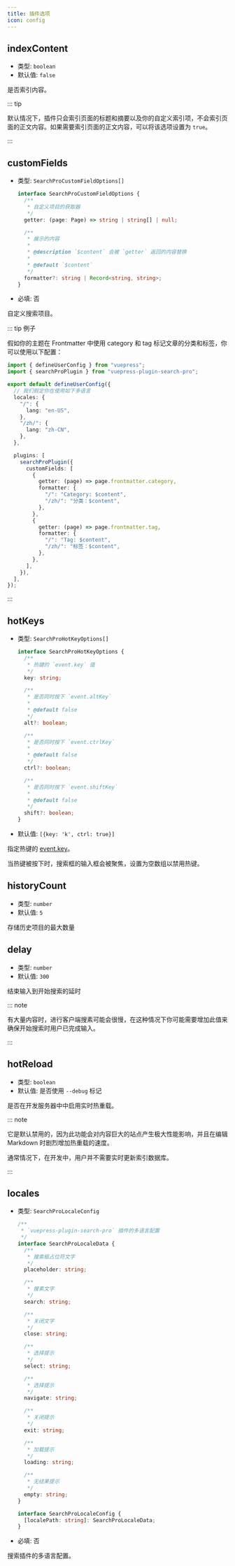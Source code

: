 ```yaml
---
title: 插件选项
icon: config
---
```


## indexContent

- 类型: `boolean`
- 默认值: `false`

是否索引内容。

::: tip

默认情况下，插件只会索引页面的标题和摘要以及你的自定义索引项，不会索引页面的正文内容。如果需要索引页面的正文内容，可以将该选项设置为 `true`。

:::

## customFields

- 类型: `SearchProCustomFieldOptions[]`

  ```ts
  interface SearchProCustomFieldOptions {
    /**
     * 自定义项目的获取器
     */
    getter: (page: Page) => string | string[] | null;

    /**
     * 展示的内容
     *
     * @description `$content` 会被 `getter` 返回的内容替换
     *
     * @default `$content`
     */
    formatter?: string | Record<string, string>;
  }
  ```

- 必填: 否

自定义搜索项目。

::: tip 例子

假如你的主题在 Frontmatter 中使用 category 和 tag 标记文章的分类和标签，你可以使用以下配置：

```ts
import { defineUserConfig } from "vuepress";
import { searchProPlugin } from "vuepress-plugin-search-pro";

export default defineUserConfig({
  // 我们假定你在使用如下多语言
  locales: {
    "/": {
      lang: "en-US",
    },
    "/zh/": {
      lang: "zh-CN",
    },
  },

  plugins: [
    searchProPlugin({
      customFields: [
        {
          getter: (page) => page.frontmatter.category,
          formatter: {
            "/": "Category: $content",
            "/zh/": "分类：$content",
          },
        },
        {
          getter: (page) => page.frontmatter.tag,
          formatter: {
            "/": "Tag: $content",
            "/zh/": "标签：$content",
          },
        },
      ],
    }),
  ],
});
```

:::

## hotKeys

- 类型: `SearchProHotKeyOptions[]`

  ```ts
  interface SearchProHotKeyOptions {
    /**
     * 热键的 `event.key` 值
     */
    key: string;

    /**
     * 是否同时按下 `event.altKey`
     *
     * @default false
     */
    alt?: boolean;

    /**
     * 是否同时按下 `event.ctrlKey`
     *
     * @default false
     */
    ctrl?: boolean;

    /**
     * 是否同时按下 `event.shiftKey`
     *
     * @default false
     */
    shift?: boolean;
  }
  ```

- 默认值: `[{key: 'k', ctrl: true}]`

指定热键的 [event.key](http://keycode.info/)。

当热键被按下时，搜索框的输入框会被聚焦，设置为空数组以禁用热键。

## historyCount

- 类型: `number`
- 默认值: `5`

存储历史项目的最大数量

## delay

- 类型: `number`
- 默认值: `300`

结束输入到开始搜索的延时

::: note

有大量内容时，进行客户端搜素可能会很慢，在这种情况下你可能需要增加此值来确保开始搜索时用户已完成输入。

:::

## hotReload

- 类型: `boolean`
- 默认值: 是否使用 `--debug` 标记

是否在开发服务器中中启用实时热重载。

::: note

它是默认禁用的，因为此功能会对内容巨大的站点产生极大性能影响，并且在编辑 Markdown 时剧烈增加热重载的速度。

通常情况下，在开发中，用户并不需要实时更新索引数据库。

:::

## locales

- 类型: `SearchProLocaleConfig`

  ```ts
  /**
   * `vuepress-plugin-search-pro` 插件的多语言配置
   */
  interface SearchProLocaleData {
    /**
     * 搜索框占位符文字
     */
    placeholder: string;

    /**
     * 搜素文字
     */
    search: string;

    /**
     * 关闭文字
     */
    close: string;

    /**
     * 选择提示
     */
    select: string;

    /**
     * 选择提示
     */
    navigate: string;

    /**
     * 关闭提示
     */
    exit: string;

    /**
     * 加载提示
     */
    loading: string;

    /**
     * 无结果提示
     */
    empty: string;
  }

  interface SearchProLocaleConfig {
    [localePath: string]: SearchProLocaleData;
  }
  ```

- 必填: 否

搜索插件的多语言配置。

